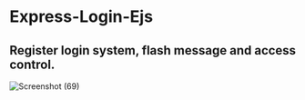 # Express-Login-Ejs
## Register login system, flash message and access control.
![Screenshot (69)](https://user-images.githubusercontent.com/102292312/179335814-d6dfffdf-2fc0-4968-95a9-59ab950fb8a6.png)
